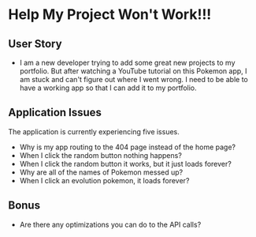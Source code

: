 # Help My Project Won't Work!!!
## User Story
- I am a new developer trying to add some great new projects to my portfolio. But after watching a YouTube tutorial on this Pokemon app, I am stuck and can't figure out where I went wrong. I need to be able to have a working app so that I can add it to my portfolio.

## Application Issues
The application is currently experiencing five issues.
 - Why is my app routing to the 404 page instead of the home page?
 - When I click the random button nothing happens?
 - When I click the random button it works, but it just loads forever?
 - Why are all of the names of Pokemon messed up?
 - When I click an evolution pokemon, it loads forever?

 ## Bonus
 - Are there any optimizations you can do to the API calls?